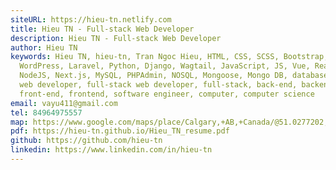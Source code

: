 ```yaml
---
siteURL: https://hieu-tn.netlify.com
title: Hieu TN - Full-stack Web Developer
description: Hieu TN - Full-stack Web Developer
author: Hieu TN
keywords: Hieu TN, hieu-tn, Tran Ngoc Hieu, HTML, CSS, SCSS, Bootstrap, PHP,
  WordPress, Laravel, Python, Django, Wagtail, JavaScript, JS, Vue, React,
  NodeJS, Next.js, MySQL, PHPAdmin, NOSQL, Mongoose, Mongo DB, database, web,
  web developer, full-stack web developer, full-stack, back-end, backend,
  front-end, frontend, software engineer, computer, computer science
email: vayu411@gmail.com
tel: 84964975557
map: https://www.google.com/maps/place/Calgary,+AB,+Canada/@51.0277202,-114.368015,10z/data=!3m1!4b1!4m5!3m4!1s0x537170039f843fd5:0x266d3bb1b652b63a!8m2!3d51.0447331!4d-114.0718831
pdf: https://hieu-tn.github.io/Hieu_TN_resume.pdf
github: https://github.com/hieu-tn
linkedin: https://www.linkedin.com/in/hieu-tn
---
```

